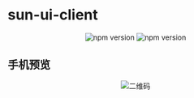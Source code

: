 # sun-ui-client

<div align="center">
  <img src="https://img.shields.io/badge/npm-0.1.1-brightgreen" alt="npm version" />
  <img src="https://img.shields.io/badge/docs-%E6%96%87%E6%A1%A3-red" alt="npm version" />
</div>

## 手机预览

<div align="center">
  <img src="https://java0088.github.io/sun-ui-client/dist/erweima.png" alt="二维码" />
</div>
